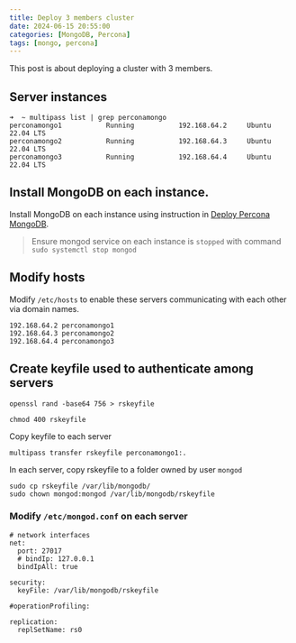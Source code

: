 ```yaml
---
title: Deploy 3 members cluster
date: 2024-06-15 20:55:00
categories: [MongoDB, Percona]
tags: [mongo, percona]
---
```


This post is about deploying a cluster with 3 members.

## Server instances

```console
➜  ~ multipass list | grep perconamongo
perconamongo1           Running           192.168.64.2     Ubuntu 22.04 LTS
perconamongo2           Running           192.168.64.3     Ubuntu 22.04 LTS
perconamongo3           Running           192.168.64.4     Ubuntu 22.04 LTS
```

## Install MongoDB on each instance.

Install MongoDB on each instance using instruction in [Deploy Percona MongoDB](/posts/deploy-percona-mongodb/).

> Ensure mongod service on each instance is `stopped` with command `sudo systemctl stop mongod`

## Modify hosts

Modify `/etc/hosts` to enable these servers communicating with each other via domain names.

```console
192.168.64.2 perconamongo1
192.168.64.3 perconamongo2
192.168.64.4 perconamongo3
```

## Create keyfile used to authenticate among servers

```console
openssl rand -base64 756 > rskeyfile

chmod 400 rskeyfile
```

Copy keyfile to each server

```console
multipass transfer rskeyfile perconamongo1:.
```

In each server, copy rskeyfile to a folder owned by user `mongod`

```console
sudo cp rskeyfile /var/lib/mongodb/
sudo chown mongod:mongod /var/lib/mongodb/rskeyfile
```

### Modify `/etc/mongod.conf` on each server

```console
# network interfaces
net:
  port: 27017
  # bindIp: 127.0.0.1
  bindIpAll: true

security:
  keyFile: /var/lib/mongodb/rskeyfile

#operationProfiling:

replication:
  replSetName: rs0
```